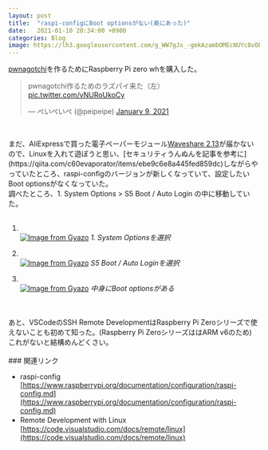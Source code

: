 ```yaml
---
layout: post
title:  "raspi-configにBoot optionsがない(奥にあった)"
date:   2021-01-10 20:34:00 +0900
categories: Blog
image: https://lh3.googleusercontent.com/g_WW7gJx_-gmkAzambOMEcNUYc8vOEASy2Nf0VZJ1qZlpYWGC4HSKFGBGrq2Lx0ODi5FCO65eRDatN_Ff-FHQ0vwp9o-2kUV8pDiGuu308N62brkIgas5_ER6g7rNuqQxE1ZyspQrPA=w800-h600
---
```

[pwnagotchi](https://qiita.com/k0uj1k/items/f91a3b7e3a4b9209774f)を作るためにRaspberry Pi zero whを購入した。


<blockquote class="twitter-tweet"><p lang="ja" dir="ltr">pwnagotchi作るためのラズパイ来た（左） <a href="https://t.co/vNURoUkoCy">pic.twitter.com/vNURoUkoCy</a></p>&mdash; ぺいぺいぺ (@peipeipe) <a href="https://twitter.com/peipeipe/status/1347730469916274688?ref_src=twsrc%5Etfw">January 9, 2021</a></blockquote> <script async src="https://platform.twitter.com/widgets.js" charset="utf-8"></script><br/>

まだ、AliExpressで買った電子ペーパーモジュール[Waveshare 2.13](https://ja.aliexpress.com/item/32810080308.html?)が届かないので、Linuxを入れて遊ぼうと思い、[セキュリティうんぬんを記事を参考に](https://qiita.com/c60evaporator/items/ebe9c6e8a445fed859dc)しながらやっていたところ、raspi-configのバージョンが新しくなっていて、設定したいBoot optionsがなくなっていた。<br/>
調べたところ、1. System Options >  S5 Boot / Auto Login の中に移動していた。<br/><br/>

1. <br/>[![Image from Gyazo](https://i.gyazo.com/1253a82e540bc54f83e6844dcb90af11.png)](https://gyazo.com/1253a82e540bc54f83e6844dcb90af11)
*1. System Optionsを選択*

2. <br/>[![Image from Gyazo](https://i.gyazo.com/59b61913f2480b2d39e37c1952132a69.png)](https://gyazo.com/59b61913f2480b2d39e37c1952132a69)
*S5 Boot / Auto Loginを選択*

3. <br/>[![Image from Gyazo](https://i.gyazo.com/bd6c824e4185b891fc8792abd6b5c8d7.png)](https://gyazo.com/bd6c824e4185b891fc8792abd6b5c8d7)
*中身にBoot optionsがある*



<br/>
<br/>
あと、VSCodeのSSH Remote DevelopmentはRaspberry Pi Zeroシリーズで使えないことも初めて知った。(Raspberry Pi ZeroシリーズははARM v6のため)<br/>
これがないと結構めんどくさい。
<br/>
<br/>
### 関連リンク

- raspi-config [https://www.raspberrypi.org/documentation/configuration/raspi-config.md](https://www.raspberrypi.org/documentation/configuration/raspi-config.md)
- Remote Development with Linux　[https://code.visualstudio.com/docs/remote/linux](https://code.visualstudio.com/docs/remote/linux)